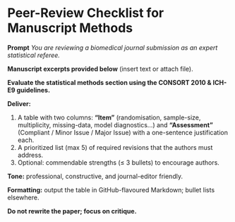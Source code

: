 <!-- markdownlint-disable MD029 -->
# Peer-Review Checklist for Manuscript Methods

**Prompt**
*You are reviewing a biomedical journal submission as an expert statistical referee.*

**Manuscript excerpts provided below** (insert text or attach file).

**Evaluate the statistical methods section using the CONSORT 2010 & ICH-E9 guidelines.**

**Deliver:**

1. A table with two columns: **“Item”** (randomisation, sample-size, multiplicity, missing-data, model diagnostics…) and **“Assessment”** (Compliant / Minor Issue / Major Issue) with a one-sentence justification each.
1. A prioritized list (max 5) of required revisions that the authors must address.
1. Optional: commendable strengths (≤ 3 bullets) to encourage authors.

**Tone:** professional, constructive, and journal-editor friendly.

**Formatting:** output the table in GitHub-flavoured Markdown; bullet lists elsewhere.

**Do not rewrite the paper; focus on critique.**
